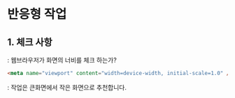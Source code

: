 # 반응형 작업

## 1. 체크 사항

: 웹브라우저가 화면의 너비를 체크 하는가?

```html
<meta name="viewport" content="width=device-width, initial-scale=1.0" />
```

: 작업은 큰화면에서 작은 화면으로 추천합니다.
